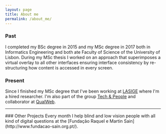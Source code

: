 ```yaml
---
layout: page
title: About me
permalink: /about_me/
---
```


### Past
I completed my BSc degree in 2015 and my MSc degree in 2017 both in Informatics Engineering and both ate Faculty of Science of the University of Lisbon. During my MSc thesis I worked on an approach that superimposes a virtual overlay to all other interfaces ensuring interface consistency by re-structuring how content is accessed in every screen.

### Present
Since I finished my MSc degree that I've been working at [LASIGE](http://www.lasige.di.fc.ul.pt/) where I'm a hired researcher. I'm also part of the group [Tech & People](https://techandpeople.github.io/) and collaborator at [QualWeb](http://qualweb.di.fc.ul.pt).

<hr>
### Other Projects
Every month I help blind and low vision people with all kind of digital questions at the [Fundação Raquel e Martin Sain](http://www.fundacao-sain.org.pt/).